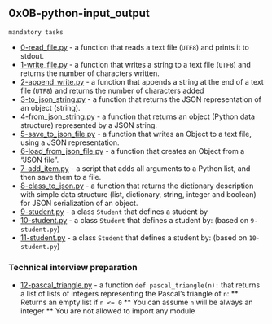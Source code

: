 ## 0x0B-python-input_output

`mandatory tasks`

* [0-read_file.py]() - a function that reads a text file (``UTF8``) and prints it to stdout.
* [1-write_file.py]() - a function that writes a string to a text file (``UTF8``) and returns the number of characters written.
* [2-append_write.py]() -  a function that appends a string at the end of a text file (``UTF8``) and returns the number of characters added
* [3-to_json_string.py]() - a function that returns the JSON representation of an object (string).
* [4-from_json_string.py]() - a function that returns an object (Python data structure) represented by a JSON string.
* [5-save_to_json_file.py]() -  a function that writes an Object to a text file, using a JSON representation.
* [6-load_from_json_file.py]() - a function that creates an Object from a “JSON file”.
* [7-add_item.py]() - a script that adds all arguments to a Python list, and then save them to a file.
* [8-class_to_json.py]() - a function that returns the dictionary description with simple data structure (list, dictionary, string, integer and boolean) for JSON serialization of an object.
* [9-student.py]() - a class ``Student`` that defines a student by
* [10-student.py]() - a class ``Student`` that defines a student by: (based on ``9-student.py``)
* [11-student.py]() - a class ``Student`` that defines a student by: (based on ``10-student.py``)
### Technical interview preparation
* [12-pascal_triangle.py]() - a function ``def pascal_triangle(n):`` that returns a list of lists of integers representing the Pascal’s triangle of ``n``:
** Returns an empty list if ``n <= 0``
** You can assume ``n`` will be always an integer
** You are not allowed to import any module

